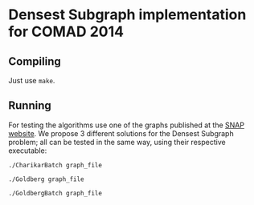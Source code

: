 Densest Subgraph implementation for COMAD 2014
==============================================

Compiling
---------

Just use `make`.

Running
-------

For testing the algorithms use one of the graphs published at the [SNAP website](http://snap.stanford.edu/data/index.html). We propose 3 different solutions for the Densest Subgraph problem; all can be tested in the same way, using their respective executable:

	./CharikarBatch graph_file

	./Goldberg graph_file

	./GoldbergBatch graph_file
